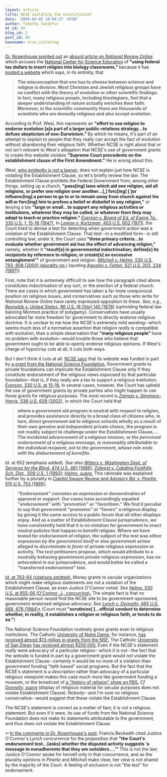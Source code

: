 ```yaml
---
layout: article
title: NCSE violating the Constitution?
date: '2004-04-02 18:04:27 -0700'
author: Timothy Sandefur
mt_id: 84
blog_id: 2
post_id: 84
basename: ncse_violating
---
```

<a href="http://www.pandasthumb.org/pt-archives/000091.html ">Dr. Rosenhouse pointed out</a> an <a href="http://www.nationalreview.com/comment/west200404010900.asp">absurd article on <i>National Review Online</a> </i>which accuses the <a href="http://www.natcenscied.org">National Center for Science Education</a> of<b> "using federal tax dollars to insert religion into biology classrooms,"</b> because it has <a href="http://evolution.berkeley.edu/evosite/misconceps/IVAandreligion.shtml ">posted a website</a> which says, in its entirety, that <blockquote><b>The misconception that one has to choose between science and religion is divisive. Most Christian and Jewish religious groups have no conflict with the theory of evolution or other scientific findings. In fact, many religious people, including theologians, feel that a deeper understanding of nature actually enriches their faith. Moreover, in the scientific community there are thousands of scientists who are devoutly religious and also accept evolution.</b></blockquote>According to Prof. West, this represents an <b>"effort to use religion to endorse evolution [a]s part of a larger public-relations strategy...to defuse skepticism of neo-Darwinism." </b>By which he means, it's part of an attempt to explain to people that they really can accept the fact of evolution without abandoning their religious faith. Whether NCSE is right about that or not isn't relevant to West's allegation that NCSE's use of government grants to create this website violates <b>"Supreme Court precedents on the establishment clause of the First Amendment."</b> He is wrong about this.

<!--more-->

West, <a href="http://www.discovery.org/scripts/viewDB/index.php?command=view&id=18&isFellow=true">who evidently is not a lawyer,</a> does not explain just how NCSE is violating the Establishment Clause, so let's briefly review the law. The Establishment Clause prohibits the Federal Government from, among other things, setting up a church, <b>"pass[ing] laws which aid one religion, aid all religions, or prefer one religion over another...[,] forc[ing] [ ]or influenc[ing] a person to go to or to remain away from church against his will or forc[ing] him to profess a belief or disbelief in any religion,"</b> or levying a tax <b>"large or small...to support any religious activities or institutions, whatever they may be called, or whatever from they may adopt to teach or practice religion."</b> <i><a href="http://caselaw.lp.findlaw.com/scripts/getcase.pl?navby=case&court=us&vol=330&page=1#16">Everson v. Board of Ed. of Ewing Tp.,</i> 330 U.S. 1, 15-16 (1947).</a> In <i><a href="http://caselaw.lp.findlaw.com/scripts/getcase.pl?navby=case&court=us&vol=403&page=602">Lemon v. Kurtzman,</i> 403 U.S. 602 (1971),</a> the Court tried to devise a test for detecting when government action was a violation of the Establishment Clause. That test--in a modified form--is still controlling law; under it, the Court uses<b> "three primary criteria...to evaluate whether government aid has the effect of advancing religion,"</b> namely, whether it <b>"result[s] in governmental indoctrination; define[s] its recipients by reference to religion; or create[s] an excessive entanglement'"</b> of government and religion. <i><a href="http://supct.law.cornell.edu/supct/html/98-1648.ZO.html">Mitchell v. Helms,</i> 530 U.S. 793, 808 (2000) (plurality op.)</a> (quoting <a href="http://caselaw.lp.findlaw.com/scripts/getcase.pl?navby=case&court=us&vol=521&page=203#234"><i>Agostini v. Felton,</i> 521 U.S. 203, 234 (1997)</a>).

First, note that it is extremely difficult to see how the paragraph cited above constitutes indoctrination of any sort, or the erection of a federal church. There are cases in which government has taken a far more unequivocal position on religious issues, and conservatives such as those who write for <i>National Review Online</i> have rarely expressed opposition to these. <i>See, e.g., <a href="http://caselaw.lp.findlaw.com/scripts/getcase.pl?navby=case&court=us&vol=98&page=145">Reynolds v. United States,</i> 98 U.S. (8 Otto) 145 (1878)</a> (upholding federal law banning Mormon practice of polygamy). Conservatives have usually advocated far <i>more</i> freedom for government to directly endorse religious doctrine. It is unclear to me how the NCSE's extremely mild wording--which seems much less of a normative assertion that religion <i>really is</i> compatible with evolution, than a simple observation that <b>"many religious people" </b>have no problem with evolution--would trouble those who believe that government ought to be able to openly endorse religious opinions. If West's charge of hypocrisy cuts at all, it cuts both ways.

But I don't think it cuts at all. <a href="http://evolution.berkeley.edu/evosite/credits.shtml">NCSE says</a> that its website was funded in part by <a href="http://www.nsf.gov/home/grants.htm">a grant from the National Science Foundation.</a> Government grants to private foundations can implicate the Establishment Clause only if they constitute endorsement of the religious views espoused by that particular foundation--that is, if they really are a tax to support a religious institution. <i><a href="http://caselaw.lp.findlaw.com/scripts/getcase.pl?navby=case&court=us&vol=330&page=1#16">Everson,</i> 330 U.S. at 15-16.</a> In several cases, however, the Court has upheld the use of government grants by private parties who might happen to use those grants for religious purposes. The most recent is <i><a href="http://supct.law.cornell.edu/supct/html/00-1751.ZO.html">Zelman v. Simmons-Harris,</i> 536 U.S. 639 (2002),</a> in which the Court held that <blockquote><b>where a government aid program is neutral with respect to religion, and provides assistance directly to a broad class of citizens who, in turn, direct government aid to religious schools wholly as a result of their own genuine and independent private choice, the program is not readily subject to challenge under the Establishment Clause.... The incidental advancement of a religious mission, or <i>the perceived endorsement of a religious message, is reasonably attributable to the individual recipient, not to the government, whose role ends with the disbursement of benefits.</i></b></blockquote><i>Id.</i> at 652 (emphasis added). <i>See also <a href="http://caselaw.lp.findlaw.com/scripts/getcase.pl?navby=case&court=us&vol=474&page=481">Witters v. Washington Dept. of Services for the Blind,</i> 474 U.S. 481 (1986)</a>; <i><a href="http://caselaw.lp.findlaw.com/scripts/getcase.pl?navby=case&court=us&vol=509&page=1">Zobrest v. Catalina Foothills Sch. Dist.,</i> 509 U.S. 1 (1993)</a>; <i><a href="http://supct.law.cornell.edu/supct/html/98-1648.ZO.html">Helms, supra.</i></a> This rationale was explained further by a plurality in <i><a href="http://caselaw.lp.findlaw.com/scripts/getcase.pl?court=us&vol=515&invol=753">Capitol Square Review and Advisory Bd. v. Pinette,</i> 515 U.S. 753 (1995):</a><blockquote><b>"Endorsement" connotes an expression or demonstration of approval or support. Our cases have accordingly equated "endorsement" with "promotion" or "favoritism." We find it peculiar to say that government "promotes" or "favors" a religious display by giving it the same access to a public forum that all other displays enjoy. And as a matter of Establishment Clause jurisprudence, we have consistently held that it is no violation for government to enact neutral policies that happen to benefit religion. Where we have tested for endorsement of religion, the subject of the test was either expression <i>by the government itself</i> or else government action alleged to <i>discriminate in favor</i> of private religious expression or activity. The test petitioners propose, which would attribute to a neutrally behaving government <i>private</i> religious expression, has no antecedent in our jurisprudence, and would better be called a "transferred endorsement" test.</b></blockquote><a href="http://caselaw.lp.findlaw.com/scripts/getcase.pl?court=us&vol=515&invol=753#764"><i>Id.</i> at 763-64 (citations omitted).</a> Money grants to secular organizations which might make religious statements are not a violation of the Establishment Clause, as even Justice O'Connor noted. <i>See <a href="http://supct.law.cornell.edu/supct/html/98-1648.ZC.html">Helms,</i> 530 U.S. at 855-56 (O'Connor, J., concurring).</a> The simple fact is that no reasonable person would find the NCSE site to be government-sponsored, government-endorsed religious advocacy. <i>See <a href="http://caselaw.lp.findlaw.com/cgi-bin/getcase.pl?court=US&vol=465&invol=668">Lynch v. Donnelly,</i> 465 U.S. 668, 678 (1984)*</a> (Court must<b> "scrutinize[ ]...official conduct to determine whether, in reality, it establishes a religion or religious faith, or tends to do so."</b>)

The National Science Foundation routinely gives grants even to religious institutions. The Catholic <a href="http://www.nd.edu">University of Notre Dame,</a> for instance, <a href="http://dellweb.bfa.nsf.gov/AwdLst2/BOTTOM.ASP?DRILLINFO=STATEIN">has received almost $13 million in grants from the NSF.</a> The Catholic <a href="http://www.usd.edu">University of San Diego</a> <a href="http://dellweb.bfa.nsf.gov/AwdLst2/BOTTOM.ASP?DRILLINFO=STATECA">has received almost $200,000.</a> Even if the NCSE's statement really were advocacy of a particular religion--which it is not--the fact that the website is funded in part by a government grant would not violate the Establishment Clause--certainly it would be no more of a violation than government funding "faith based" social programs. But the fact that the NCSE's statement is a <i>description</i> rather than advocacy of a particular religious viewpoint makes this case much more like government funding a museum, or the broadcast of <a href="http://www.pbs.org/wgbh/pages/frontline/shows/religion/">a "history of religion" show on PBS.</a> <i>Cf <a href="http://caselaw.lp.findlaw.com/cgi-bin/getcase.pl?court=US&vol=465&invol=668">Donnelly, supra</a> </i>(display of religious material for secular purposes does not violate Establishment Clause). Nobody--and I'm sure no religious conservative--would suggest that these violate the Establishment Clause.

The NCSE's statement is correct as a matter of fact; it is not a religious statement. But even if it were, its use of funds from the National Science Foundation does not make its statements attributable to the government, and thus does not violate the Establishment Clause.

*-<a href="http://www.pandasthumb.org/cgi-bin/mt/mt-comments.cgi?entry_id=91">In the comments to Dr. Rosenhouse's post,</a> Francis Beckwith cited Justice O'Connor's <i>Lynch</i> concurrence for the proposition that <b>"the Court's endorsement test...[asks] whether the disputed activity suggests ‘a message to nonadherents that they are outsiders....'" </b>This is not the law; Justice O'Connor spoke for herself only in that concurrence, and as the plurality opinions in <i>Pinette</i> and <i>Mitchell</i> make clear, her view is not shared by the majority of the Court. A feeling of exclusion is not "the test" for endorsement. 
